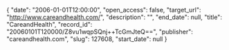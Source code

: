 {
  "date": "2006-01-01T12:00:00", 
  "open_access": false, 
  "target_url": "http://www.careandhealth.com/", 
  "description": "", 
  "end_date": null, 
  "title": "CareandHealth", 
  "record_id": "20060101T120000/Z8vu1wqpSQnj++TcGmJteQ==", 
  "publisher": "careandhealth.com", 
  "slug": 127608, 
  "start_date": null
}


